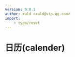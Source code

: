 ```yaml
---
version: 0.0.1
author: xuld <xuld@vip.qq.com>
import:
    - typo/reset
---
```

日历(calender)
============================


